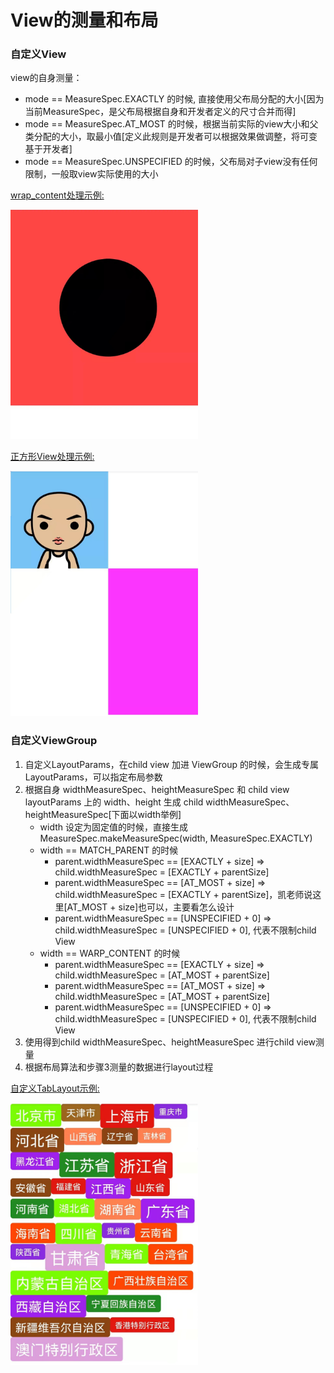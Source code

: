 # View的测量和布局

### 自定义View
view的自身测量：
* mode == MeasureSpec.EXACTLY 的时候, 直接使用父布局分配的大小[因为当前MeasureSpec，是父布局根据自身和开发者定义的尺寸合并而得]
* mode == MeasureSpec.AT_MOST 的时候，根据当前实际的view大小和父类分配的大小，取最小值[定义此规则是开发者可以根据效果做调整，将可变基于开发者]
* mode == MeasureSpec.UNSPECIFIED 的时候，父布局对子view没有任何限制，一般取view实际使用的大小

[wrap_content处理示例:](./src/main/java/com/zxj/customlayout/view/CircleView.kt)

<img src="./resources/customlayout_view_circle.jpg" style="width: 300px;" />

[正方形View处理示例:](./src/main/java/com/zxj/customlayout/view/SquareImageView.kt)

<img src="./resources/customlayout_view.jpg" style="width: 300px;" />

### 自定义ViewGroup
1. 自定义LayoutParams，在child view 加进 ViewGroup 的时候，会生成专属LayoutParams，可以指定布局参数
2. 根据自身 widthMeasureSpec、heightMeasureSpec 和 child view layoutParams 上的 width、height 生成 child widthMeasureSpec、heightMeasureSpec[下面以width举例]
   * width 设定为固定值的时候，直接生成 MeasureSpec.makeMeasureSpec(width, MeasureSpec.EXACTLY) 
   * width == MATCH_PARENT 的时候
     * parent.widthMeasureSpec == [EXACTLY + size] => child.widthMeasureSpec = [EXACTLY + parentSize]
     * parent.widthMeasureSpec == [AT_MOST + size] => child.widthMeasureSpec = [EXACTLY + parentSize]，凯老师说这里[AT_MOST + size]也可以，主要看怎么设计
     * parent.widthMeasureSpec == [UNSPECIFIED + 0] => child.widthMeasureSpec = [UNSPECIFIED + 0], 代表不限制child View
   * width == WARP_CONTENT 的时候
     * parent.widthMeasureSpec == [EXACTLY + size] => child.widthMeasureSpec = [AT_MOST + parentSize]
     * parent.widthMeasureSpec == [AT_MOST + size] => child.widthMeasureSpec = [AT_MOST + parentSize]
     * parent.widthMeasureSpec == [UNSPECIFIED + 0] => child.widthMeasureSpec = [UNSPECIFIED + 0], 代表不限制child View
3. 使用得到child widthMeasureSpec、heightMeasureSpec 进行child view测量
4. 根据布局算法和步骤3测量的数据进行layout过程

[自定义TabLayout示例:](./src/main/java/com/zxj/customlayout/viewgroup/TabLayout.kt)

<img src="./resources/customlayout_viewgroup.jpg" style="width: 300px;" />
